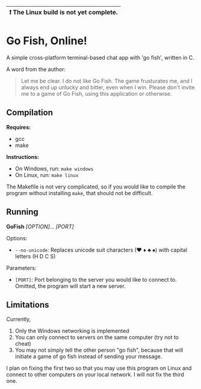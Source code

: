 | :exclamation: The Linux build is not yet complete. |
|----------------------------------------------------|

# Go Fish, Online!

A simple cross-platform terminal-based chat app with 'go fish', written in C.

A word from the author:
> Let me be clear. I do not like Go Fish. The game frusturates me, and I always end up unlucky and bitter, even when I win. Please don't invite me to a game of Go Fish, using this application or otherwise.

## Compilation

**Requires:**
- gcc
- make

**Instructions:**
- On Windows, run: `make windows`
- On Linux, run: `make linux`

The Makefile is not very complicated, so if you would like to compile the program without installing `make`, that should not be difficult.

## Running

**GoFish** *[OPTION]... [PORT]*

Options:
- `--no-unicode`: Replaces unicode suit characters (♥ ♦ ♣ ♠) with capital letters (H D C S)

Parameters:
- `[PORT]`: Port belonging to the server you would like to connect to. Omitted, the program will start a new server.

## Limitations

Currently, 
1. Only the Windows networking is implemented
2. You can only connect to servers on the same computer (try not to cheat)
3. You may not simply tell the other person "go fish", because that will initiate a game of go fish instead of sending your message.

I plan on fixing the first two so that you may use this program on Linux and connect to other computers on your local network. I will not fix the third one.